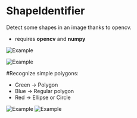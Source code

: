 # ShapeIdentifier
Detect some shapes in an image thanks to opencv.
  - requires **opencv** and **numpy**

![Example](http://i.imgur.com/9q7YBoH.png)

![Example](http://i.imgur.com/9EfnzXz.png)

#Recognize simple polygons:

  - Green -> Polygon
  - Blue  -> Regular polygon
  - Red   -> Ellipse or Circle

![Example](http://www.swintonfitzwilliam.org/wp-content/uploads/2013/09/shapes-2.jpg)
![Example](http://i.imgur.com/SENoRFO.png)
